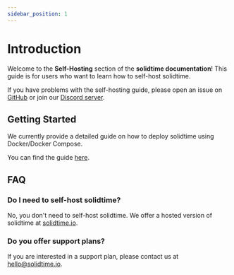 ```yaml
---
sidebar_position: 1
---
```


# Introduction

Welcome to the **Self-Hosting** section of the **solidtime documentation**!
This guide is for users who want to learn how to self-host solidtime.

If you have problems with the self-hosting guide, please open an issue on [GitHub](https://github.com/solidtime-io/solidtime/issues) or join our [Discord server](https://discord.gg/Ge6mJpapVR).

## Getting Started

We currently provide a detailed guide on how to deploy solidtime using Docker/Docker Compose.

You can find the guide [here](/self-hosting/guides/docker).

## FAQ

### Do I need to self-host solidtime?

No, you don't need to self-host solidtime. We offer a hosted version of solidtime at [solidtime.io](https://app.solidtime.io).

### Do you offer support plans?

If you are interested in a support plan, please contact us at [hello\@solidtime.io](mailto:hello@solidtime.io?subject=Support%20plans).
